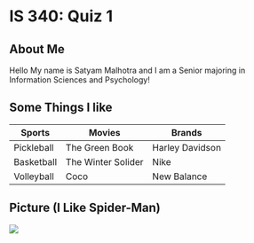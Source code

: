 # IS 340: Quiz 1
## About Me
Hello My name is Satyam Malhotra and I am a Senior majoring in Information Sciences and Psychology!
## Some Things I like

| Sports | Movies | Brands |
|----------|----------|----------|
| Pickleball | The Green Book | Harley Davidson |
| Basketball | The Winter Solider | Nike |
| Volleyball | Coco | New Balance |

## Picture (I Like Spider-Man)
![](https://i.pinimg.com/1200x/76/46/a9/7646a94792eeb2b072335e16dd7c9f11.jpg)
